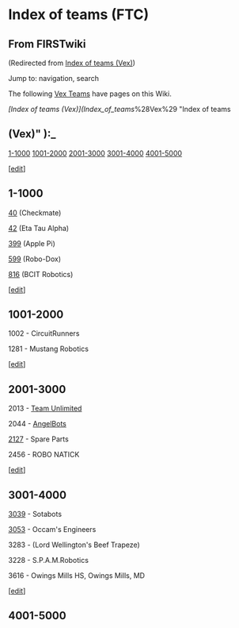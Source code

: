 # Index of teams (FTC)

## From FIRSTwiki

(Redirected from [Index of teams (Vex)](/index.php?title=Index_of_teams_%28Vex%29&redirect=no "Index of teams
\(Vex\)"))

Jump to: navigation, search

The following [Vex Teams](Team_%28Vex%29 "Team \(Vex\)") have pages on this Wiki.

_[Index of teams (Vex)](Index_of_teams_%28Vex%29 "Index of teams

## (Vex)" ):_

[1-1000](Index_of_teams_%28Vex%29#1-1000 "Index of teams \(Vex\)") [1001-2000](Index_of_teams_%28Vex%29#1001-2000 "Index of teams
\(Vex\)") [2001-3000](Index_of_teams_%28Vex%29#2001-3000 "Index of
teams \(Vex\)") [3001-4000](Index_of_teams_%28Vex%29#3001-4000 "Index of teams \(Vex\)") [4001-5000](Index_of_teams_%28Vex%29#4001-5000 "Index of teams
\(Vex\)")

[[edit](/index.php?title=Index_of_teams_%28FTC%29&action=edit&section=1 "Edit
section: 1-1000")]

## 1-1000

[40](/index.php?title=40_FTC&action=edit "40 FTC") (Checkmate)

[42](42_FTC "42 FTC") (Eta Tau Alpha)

[399](399_FTC "399 FTC") (Apple Pi)

[599](/index.php?title=599_FTC&action=edit "599 FTC") (Robo-Dox)

[816](816_FTC "816 FTC") (BCIT Robotics)

[[edit](/index.php?title=Index_of_teams_%28FTC%29&action=edit&section=2 "Edit
section: 1001-2000")]

## 1001-2000

1002 - CircuitRunners

1281 - Mustang Robotics

[[edit](/index.php?title=Index_of_teams_%28FTC%29&action=edit&section=3 "Edit
section: 2001-3000")]

## 2001-3000

2013 - [Team Unlimited](http://eaglevex.syraweb.org "http://eaglevex.syraweb.org")

2044 - [AngelBots](http://www.angelbots.org "http://www.angelbots.org")

[2127](/index.php?title=2127_FTC&action=edit "2127 FTC") - Spare Parts

2456 - ROBO NATICK

[[edit](/index.php?title=Index_of_teams_%28FTC%29&action=edit&section=4 "Edit
section: 3001-4000")]

## 3001-4000

[3039](3039_FTC "3039 FTC") - Sotabots

[3053](/index.php?title=3053_FTC&action=edit "3053 FTC") - Occam's Engineers

3283 - (Lord Wellington's Beef Trapeze)

3228 - S.P.A.M.Robotics

3616 - Owings Mills HS, Owings Mills, MD

[[edit](/index.php?title=Index_of_teams_%28FTC%29&action=edit&section=5 "Edit
section: 4001-5000")]

## 4001-5000

